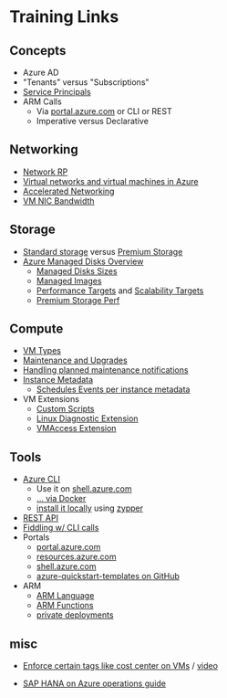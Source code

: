 # Training Links

## Concepts

- Azure AD
- "Tenants" versus "Subscriptions"
- [Service Principals](https://docs.microsoft.com/en-us/cli/azure/create-an-azure-service-principal-azure-cli)
- ARM Calls
  - Via [portal.azure.com](https://portal.azure.com/) or CLI or REST
  - Imperative versus Declarative

## Networking

- [Network RP](https://docs.microsoft.com/en-us/azure/virtual-network/resource-groups-networking)
- [Virtual networks and virtual machines in Azure](https://docs.microsoft.com/en-us/azure/virtual-machines/linux/network-overview)
- [Accelerated Networking](https://docs.microsoft.com/en-us/azure/virtual-network/create-vm-accelerated-networking-cli)
- [VM NIC Bandwidth](https://docs.microsoft.com/en-us/azure/virtual-network/virtual-machine-network-throughput)

## Storage

- [Standard storage](https://docs.microsoft.com/en-us/azure/virtual-machines/linux/standard-storage) versus [Premium Storage](https://docs.microsoft.com/en-us/azure/virtual-machines/linux/premium-storage)
- [Azure Managed Disks Overview](https://docs.microsoft.com/en-us/azure/virtual-machines/linux/managed-disks-overview)
  - [Managed Disks Sizes](https://docs.microsoft.com/en-us/azure/virtual-machines/linux/managed-disks-overview#pricing-and-billing)
  - [Managed Images](https://docs.microsoft.com/en-us/azure/virtual-machines/linux/managed-disks-overview#images)
  - [Performance Targets](https://docs.microsoft.com/en-us/azure/virtual-machines/linux/premium-storage#scalability-and-performance-targets) and [Scalability Targets](https://docs.microsoft.com/en-us/azure/virtual-machines/linux/disk-scalability-targets)
  - [Premium Storage Perf](https://docs.microsoft.com/en-us/azure/virtual-machines/linux/premium-storage-performance)

## Compute

- [VM Types](https://docs.microsoft.com/en-us/azure/virtual-machines/linux/sizes)
- [Maintenance and Upgrades](https://docs.microsoft.com/en-us/azure/virtual-machines/linux/maintenance-and-updates)
- [Handling planned maintenance notifications](https://docs.microsoft.com/en-us/azure/virtual-machines/linux/maintenance-notifications)
- [Instance Metadata](https://docs.microsoft.com/en-us/azure/virtual-machines/linux/instance-metadata-service)
  - [Schedules Events per instance metadata](https://docs.microsoft.com/en-us/azure/virtual-machines/linux/scheduled-events)
- VM Extensions
  - [Custom Scripts](https://docs.microsoft.com/en-us/azure/virtual-machines/linux/extensions-customscript)
  - [Linux Diagnostic Extension](https://docs.microsoft.com/en-us/azure/virtual-machines/linux/diagnostic-extension)
  - [VMAccess Extension](https://docs.microsoft.com/en-us/azure/virtual-machines/linux/using-vmaccess-extension)

## Tools

- [Azure CLI](https://docs.microsoft.com/en-us/azure/azure-resource-manager/xplat-cli-azure-resource-manager)
  - Use it on [shell.azure.com](https://shell.azure.com)
  - [... via Docker](https://azure.microsoft.com/en-us/blog/run-azure-cli-as-a-docker-container-avoid-installation-and-setup/)
  - [install it locally](https://docs.microsoft.com/en-us/cli/azure/install-azure-cli?view=azure-cli-latest) using [zypper](https://docs.microsoft.com/en-us/cli/azure/install-azure-cli-zypper?view=azure-cli-latest)
- [REST API](https://docs.microsoft.com/en-us/azure/azure-resource-manager/resource-manager-rest-api)
- [Fiddling w/ CLI calls](https://github.com/chgeuer/chgeuer.github.io/blob/master/pages/AzureLogin.md)
- Portals
  - [portal.azure.com](https://portal.azure.com/)
  - [resources.azure.com](https://resources.azure.com/)
  - [shell.azure.com](https://shell.azure.com)
  - [azure-quickstart-templates on GitHub](https://github.com/azure/azure-quickstart-templates/)
- ARM
  - [ARM Language](https://docs.microsoft.com/en-us/azure/azure-resource-manager/resource-group-authoring-templates)
  - [ARM Functions](https://docs.microsoft.com/en-us/azure/azure-resource-manager/resource-group-template-functions)
  - [private deployments](https://docs.microsoft.com/en-us/azure/azure-resource-manager/resource-manager-cli-sas-token)

## misc

- [Enforce certain tags like cost center on VMs](https://docs.microsoft.com/en-us/azure/azure-policy/scripts/billing-tags-policy-init) / [video](https://channel9.msdn.com/Shows/Tuesdays-With-Corey/Corey-is-all-in-on-Azure-Policy)

- [SAP HANA on Azure operations guide](https://docs.microsoft.com/en-us/azure/virtual-machines/workloads/sap/hana-vm-operations#basic-setup-considerations)